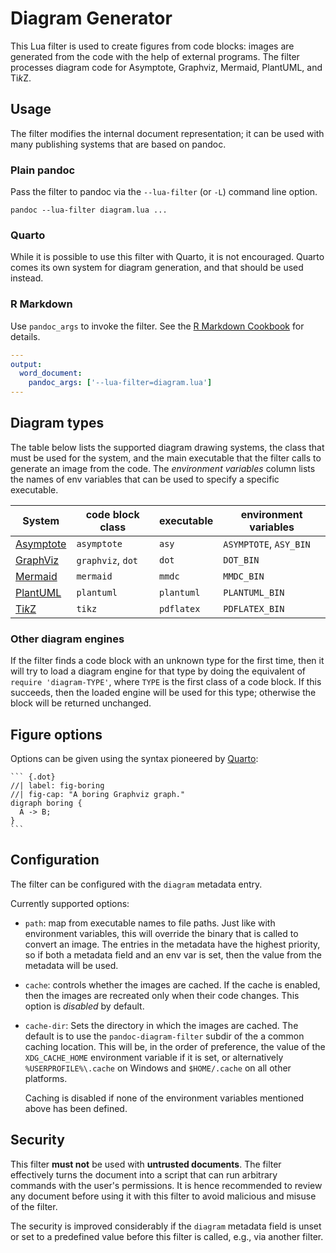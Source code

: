 Diagram Generator
=================

This Lua filter is used to create figures from code blocks: images
are generated from the code with the help of external programs.
The filter processes diagram code for Asymptote, Graphviz,
Mermaid, PlantUML, and Ti*k*Z.


Usage
-----

The filter modifies the internal document representation; it can
be used with many publishing systems that are based on pandoc.

### Plain pandoc

Pass the filter to pandoc via the `--lua-filter` (or `-L`) command
line option.

    pandoc --lua-filter diagram.lua ...

### Quarto

While it is possible to use this filter with Quarto, it is not
encouraged. Quarto comes its own system for diagram generation,
and that should be used instead.

### R Markdown

Use `pandoc_args` to invoke the filter. See the [R Markdown
Cookbook](https://bookdown.org/yihui/rmarkdown-cookbook/lua-filters.html)
for details.

``` yaml
---
output:
  word_document:
    pandoc_args: ['--lua-filter=diagram.lua']
---
```

Diagram types
-------------

The table below lists the supported diagram drawing systems, the
class that must be used for the system, and the main executable
that the filter calls to generate an image from the code. The
*environment variables* column lists the names of env variables
that can be used to specify a specific executable.

| System      | code block class  | executable | environment variables  |
|-------------|-------------------|------------|------------------------|
| [Asymptote] | `asymptote`       | `asy`      | `ASYMPTOTE`, `ASY_BIN` |
| [GraphViz]  | `graphviz`, `dot` | `dot`      | `DOT_BIN`              |
| [Mermaid]   | `mermaid`         | `mmdc`     | `MMDC_BIN`             |
| [PlantUML]  | `plantuml`        | `plantuml` | `PLANTUML_BIN`         |
| [Ti*k*Z]    | `tikz`            | `pdflatex` | `PDFLATEX_BIN`         |

### Other diagram engines

If the filter finds a code block with an unknown type for the
first time, then it will try to load a diagram engine for that
type by doing the equivalent of `require 'diagram-TYPE'`, where
`TYPE` is the first class of a code block. If this succeeds, then
the loaded engine will be used for this type; otherwise the block
will be returned unchanged.

[Asymptote]: https://asymptote.sourceforge.io/
[GraphViz]: https://www.graphviz.org/
[Mermaid]: https://mermaid.js.org/
[PlantUML]: https://plantuml.org/
[Ti*k*Z]: https://en.wikipedia.org/wiki/PGF/TikZ

Figure options
--------------

Options can be given using the syntax pioneered by [Quarto]:

````
``` {.dot}
//| label: fig-boring
//| fig-cap: "A boring Graphviz graph."
digraph boring {
  A -> B;
}
```
````

[Quarto]: https://quarto.org/

Configuration
-------------

The filter can be configured with the `diagram` metadata entry.

Currently supported options:

- `path`: map from executable names to file paths. Just like with
  environment variables, this will override the binary that is
  called to convert an image. The entries in the metadata have the
  highest priority, so if both a metadata field and an env var is
  set, then the value from the metadata will be used.

- `cache`: controls whether the images are cached. If the cache is
  enabled, then the images are recreated only when their code
  changes. This option is *disabled* by default.

- `cache-dir`: Sets the directory in which the images are cached.
  The default is to use the `pandoc-diagram-filter` subdir of the
  a common caching location. This will be, in the order of
  preference, the value of the `XDG_CACHE_HOME` environment
  variable if it is set, or alternatively `%USERPROFILE%\.cache` on
  Windows and `$HOME/.cache` on all other platforms.

  Caching is disabled if none of the environment variables
  mentioned above has been defined.


Security
--------

This filter **must not** be used with **untrusted documents**. The
filter effectively turns the document into a script that can run
arbitrary commands with the user's permissions. It is hence
recommended to review any document before using it with this
filter to avoid malicious and misuse of the filter.

The security is improved considerably if the `diagram` metadata
field is unset or set to a predefined value before this filter is
called, e.g., via another filter.

